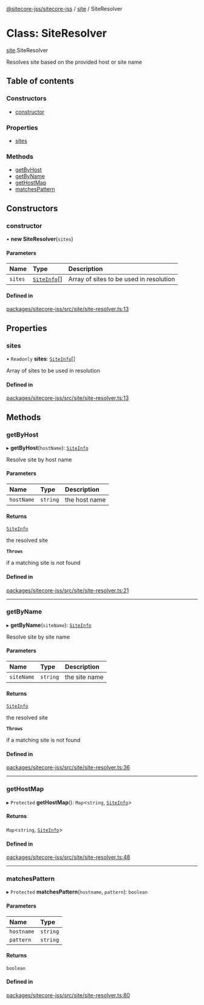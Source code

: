 [@sitecore-jss/sitecore-jss](../README.md) / [site](../modules/site.md) / SiteResolver

# Class: SiteResolver

[site](../modules/site.md).SiteResolver

Resolves site based on the provided host or site name

## Table of contents

### Constructors

- [constructor](site.SiteResolver.md#constructor)

### Properties

- [sites](site.SiteResolver.md#sites)

### Methods

- [getByHost](site.SiteResolver.md#getbyhost)
- [getByName](site.SiteResolver.md#getbyname)
- [getHostMap](site.SiteResolver.md#gethostmap)
- [matchesPattern](site.SiteResolver.md#matchespattern)

## Constructors

### constructor

• **new SiteResolver**(`sites`)

#### Parameters

| Name | Type | Description |
| :------ | :------ | :------ |
| `sites` | [`SiteInfo`](../modules/site.md#siteinfo)[] | Array of sites to be used in resolution |

#### Defined in

[packages/sitecore-jss/src/site/site-resolver.ts:13](https://github.com/Sitecore/jss/blob/2c396326d/packages/sitecore-jss/src/site/site-resolver.ts#L13)

## Properties

### sites

• `Readonly` **sites**: [`SiteInfo`](../modules/site.md#siteinfo)[]

Array of sites to be used in resolution

#### Defined in

[packages/sitecore-jss/src/site/site-resolver.ts:13](https://github.com/Sitecore/jss/blob/2c396326d/packages/sitecore-jss/src/site/site-resolver.ts#L13)

## Methods

### getByHost

▸ **getByHost**(`hostName`): [`SiteInfo`](../modules/site.md#siteinfo)

Resolve site by host name

#### Parameters

| Name | Type | Description |
| :------ | :------ | :------ |
| `hostName` | `string` | the host name |

#### Returns

[`SiteInfo`](../modules/site.md#siteinfo)

the resolved site

**`Throws`**

if a matching site is not found

#### Defined in

[packages/sitecore-jss/src/site/site-resolver.ts:21](https://github.com/Sitecore/jss/blob/2c396326d/packages/sitecore-jss/src/site/site-resolver.ts#L21)

___

### getByName

▸ **getByName**(`siteName`): [`SiteInfo`](../modules/site.md#siteinfo)

Resolve site by site name

#### Parameters

| Name | Type | Description |
| :------ | :------ | :------ |
| `siteName` | `string` | the site name |

#### Returns

[`SiteInfo`](../modules/site.md#siteinfo)

the resolved site

**`Throws`**

if a matching site is not found

#### Defined in

[packages/sitecore-jss/src/site/site-resolver.ts:36](https://github.com/Sitecore/jss/blob/2c396326d/packages/sitecore-jss/src/site/site-resolver.ts#L36)

___

### getHostMap

▸ `Protected` **getHostMap**(): `Map`\<`string`, [`SiteInfo`](../modules/site.md#siteinfo)\>

#### Returns

`Map`\<`string`, [`SiteInfo`](../modules/site.md#siteinfo)\>

#### Defined in

[packages/sitecore-jss/src/site/site-resolver.ts:48](https://github.com/Sitecore/jss/blob/2c396326d/packages/sitecore-jss/src/site/site-resolver.ts#L48)

___

### matchesPattern

▸ `Protected` **matchesPattern**(`hostname`, `pattern`): `boolean`

#### Parameters

| Name | Type |
| :------ | :------ |
| `hostname` | `string` |
| `pattern` | `string` |

#### Returns

`boolean`

#### Defined in

[packages/sitecore-jss/src/site/site-resolver.ts:80](https://github.com/Sitecore/jss/blob/2c396326d/packages/sitecore-jss/src/site/site-resolver.ts#L80)

